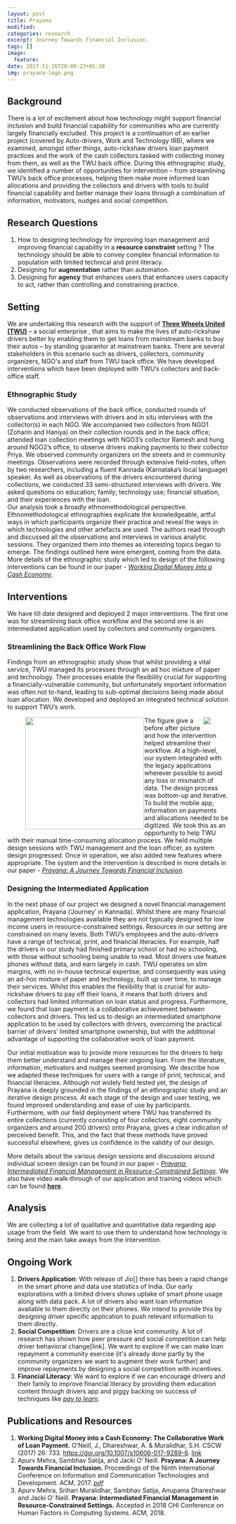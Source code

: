 ```yaml
---
layout: post
title: Prayana
modified:
categories: research
excerpt: Journey Towards Financial Inclusion.
tags: []
image:
  feature:
date: 2017-11-26T20:00:23+05:30
img: prayana-logo.png
---
```


## Background
There is a lot of excitement about how technology might support financial inclusion and build financial capability for communities who are currently largely financially excluded. This project is a continuation of an earlier project (covered by Auto-drivers, Work and Technology IRB), where we examined, amongst other things, auto-rickshaw drivers loan payment practices and the work of the cash collectors tasked with collecting money from them, as well as the TWU back office. During this ethnographic study, we identified a number of opportunities for intervention – from streamlining TWU’s back office processes, helping them make more informed loan allocations and providing the collectors and drivers with tools to build financial capability and better manage their loans through a combination of information, motivators, nudges and social competition.

## Research Questions
1. How to designing technology for improving loan management and improving financial capability in a __resource constraint__ setting ? The technology should be able to convey complex financial information to population with limited technical and print literacy. 
2. Designing for __augmentation__ rather than automation.
3. Designing for __agency__ that enhances users that enhances users capacity to act, rather than controlling and constraining practice.

## Setting
We are undertaking this research with the support of [**Three Wheels United (TWU)**](http://www.threewheelsunited.com/) – a social enterprise , that aims to make the lives of auto-rickshaw drivers better by enabling them to get loans from mainstream banks to buy their autos – by standing guarantor at mainstream banks. There are several stakeholders in this scenario such as drivers, collectors, community organizers, NGO's and staff from TWU back office.
We have developed interventions which have been deployed with TWU’s collectors and back-office staff.

### Ethnographic Study
We conducted observations of the back office, conducted rounds of observations and interviews with drivers  and in situ interviews with the collector(s) in each NGO. We accompanied two collectors from NGO1 (Zoharin and Haniya) on their collection rounds and in the back office; attended loan collection meetings with NGO3’s collector Ramesh and hung around NGO2’s office, to observe drivers making payments to their collector Priya. We observed community organizers on the streets and in community meetings. Observations were recorded through extensive field-notes, often by two researchers, including a fluent Kannada (Karnataka’s local language) speaker. As well as observations of the drivers encountered during collections, we conducted 33 semi-structured interviews with drivers. We asked questions on education; family; technology use; financial situation, and their experiences with the loan.  
Our analysis took a broadly ethnomethodological perspective. Ethnomethodological ethnographies explicate the knowledgeable, artful ways in which participants organize their practice and reveal the ways in which technologies and other artefacts are used. The authors read through and discussed all the observations and interviews in various analytic sessions. They organized them into themes as interesting topics began to emerge. The findings outlined here were emergent, coming from the data. More details of the ethnographic study which led to design of the following interventions can be found in our paper - [_Working Digital Money into a Cash Economy_](#resources).

## Interventions
We have till date designed and deployed 2 major interventions. The first one was for streamlining back office workflow and the second one is an intermediated application used by collectors and community organizers.

### Streamlining the Back Office Work Flow
Findings from an ethnographic study show that whilst providing a vital service, TWU managed its processes through an ad hoc mixture of paper and technology. Their processes enable the flexibility crucial for supporting a financially-vulnerable community, but unfortunately important information was often not to-hand, leading to sub-optimal decisions being made about loan allocation. We developed and deployed an integrated technical solution to support TWU’s work.

<figure class="half">
    <img src="{{ site.url }}/images/prayana/twu-arch-before.PNG" style="width:270px;height:255px;border:1px;margin:1px;float:left;"/> 
    <img src="{{ site.url }}/images/prayana/twu-arch-after.PNG" style="border:1px;margin:1px;float:right;"/>
</figure>

The figure give a before after picture and how the intervention helped streamline their workflow. At a high-level,  our system integrated with the legacy applications wherever possible to avoid any loss or mismatch of data. The design process was bottom-up and iterative. To build the mobile app, information on payments and allocations needed to be digitized. We took this as an opportunity to help TWU with their manual time-consuming allocation process. We held multiple design sessions with TWU management and the loan officer, as system design progressed. Once in operation, we also added new features where appropriate. The system and the intervention is described in more details in our paper - [_Prayana: A Journey Towards Financial Inclusion_](#resources).

### Designing the Intermediated Application
In the next phase of our project we designed a novel financial management application, Prayana (‘Journey’ in Kannada). Whilst there are many financial management technologies available they are not typically designed for low income users in resource-constrained settings. Resources in our setting are constrained on many levels. Both TWU’s employees and the auto-drivers have a range of technical, print, and financial literacies. For example, half the drivers in our study had finished primary school or had no schooling, with those without schooling being unable to read. Most drivers use feature phones without data, and earn largely in cash. TWU operates on slim margins, with no in-house technical expertise, and consequently was using an ad-hoc mixture of paper and technology, built up over time, to manage their services. Whilst this enables the flexibility that is crucial for auto-rickshaw drivers to pay off their loans, it means that both drivers and collectors had limited information on loan status and progress. Furthermore, we found that loan payment is a collaborative achievement between collectors and drivers. This led us to design an intermediated smartphone application to be used by collectors with drivers, overcoming the practical barrier of drivers’ limited smartphone ownership, but with the additional advantage of supporting the collaborative work of loan payment. 

Our initial motivation was to provide more resources for the drivers to help them better understand and manage their ongoing loan. From the literature, information, motivators and nudges seemed promising. We describe how we adapted these techniques for users with a range of print, technical, and financial literacies.
Although not widely field tested yet, the design of Prayana is deeply grounded in the findings of an ethnographic study and an iterative design process. At each stage of the design and user testing, we found improved understanding and ease of use by participants. Furthermore, with our field deployment where TWU has transferred its entire collections (currently consisting of four collectors, eight community organizers and around 200 drivers) onto Prayana, gives a clear indication of perceived benefit. This, and the fact that these methods have proved successful elsewhere, gives us confidence in the validity of our design. 

More details about the various design sessions and discussions around individual screen design can be found in our paper - [_Prayana: Intermediated Financial Management in Resource-Constrained Settings_](#resources).
We also have video walk-through of our application and training videos which can be found [**here**](https://www.youtube.com/playlist?list=PLiNIq3JW5PS7MkZ1yeO0kOBdIR74Tm_uU).

## Analysis
We are collecting a lot of qualitative and quantitative data regarding app usage from the field. We want to use them to understand how technology is being and the main take aways from the intervention.

## Ongoing Work
1. __Drivers Application__: With release of Jio[] there has been a rapid change in the smart phone and data use statistics of India. Our early explorations with a limited drivers shows uptake of smart phone usage along with data pack. A lot of drivers also want loan information available to them directly on their phones. We intend to provide this by designing driver specific application to push relevant information to them directly.
2. __Social Competition__: Drivers are a close knit community. A lot of research has shown how peer pressure and social competition can help driver behavioral change[link]. We want to explore if we can make loan repayment a community exercise (it's already done partly by the community organizers we want to augment their work further) and improve repayments by designing a social competition with incentives.
3. __Financial Literacy__: We want to explore if we can encourage drivers and their family to improve financial literacy by providing them education content through drivers app and piggy backing on success of techniques like [_pay to learn_]().

## Publications and Resources <a id="resources"></a>
1. **Working Digital Money into a Cash Economy: The Collaborative Work of Loan Payment.** O’Neill, J., Dhareshwar, A. & Muralidhar, S.H. CSCW (2017) 26: 733. https://doi.org/10.1007/s10606-017-9289-6. [link](https://link.springer.com/article/10.1007/s10606-017-9289-6)
2. Apurv Mehra, Sambhav Satija, and Jacki O’ Neill. **Prayana: A Journey Towards Financial Inclusion.** Proceedings of the Ninth International Conference on Information and Communication Technologies and Development. ACM, 2017. [_pdf_](https://www.dropbox.com/s/ro32zvmvbe9ryl8/prayana-journey-financial-camera-ready.pdf)
3. Apurv Mehra, Srihari Muralidhar, Sambhav Satija, Anupama Dhareshwar and Jacki O’ Neill. **Prayana: Intermediated Financial Management in Resource-Constrained Settings.** Accepted in 2018 CHI Conference on Human Factors in Computing Systems. ACM, 2018.